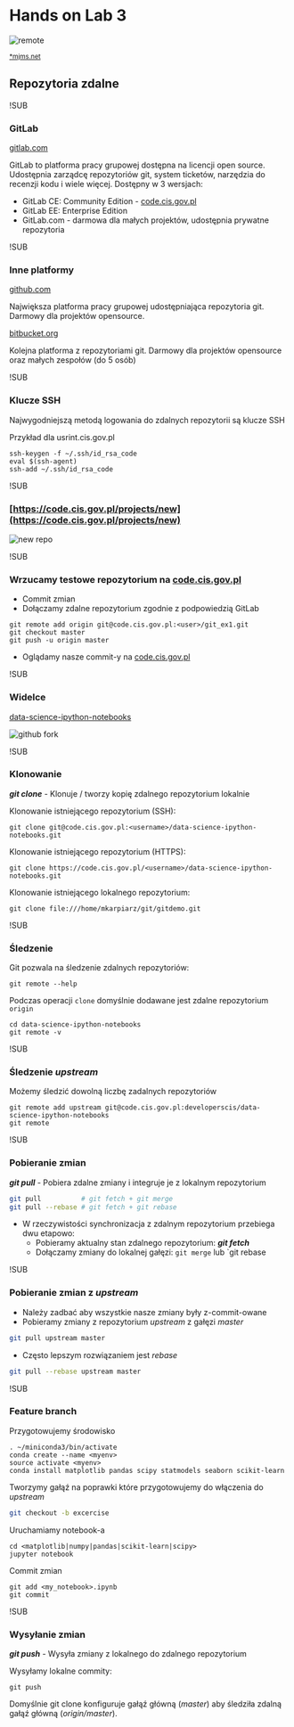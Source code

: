 # Hands on Lab 3
![remote](images/Remote.jpg)

<small>[*mjms.net](http://www.mjms.net/blog/5-tips-for-managing-remote-workers/)</small>
## Repozytoria zdalne

!SUB
### GitLab

[gitlab.com](https://gitlab.com)

GitLab to platforma pracy grupowej dostępna na licencji open source. Udostępnia zarządcę repozytoriów git, system ticketów, narzędzia do recenzji kodu i wiele więcej. Dostępny w 3 wersjach:
 * GitLab CE: Community Edition - [code.cis.gov.pl](https://code.cis.gov.pl)
 * GitLab EE: Enterprise Edition
 * GitLab.com - darmowa dla małych projektów, udostępnia prywatne repozytoria

!SUB
### Inne platformy

[github.com](https://github.com)

Największa platforma pracy grupowej udostępniająca repozytoria git. Darmowy dla projektów opensource.

[bitbucket.org](https://bitbucket.org)

Kolejna platforma z repozytoriami git. Darmowy dla projektów opensource oraz małych zespołów (do 5 osób)

!SUB
### Klucze SSH

Najwygodniejszą metodą logowania do zdalnych repozytorii są klucze SSH

Przykład dla usrint.cis.gov.pl

```
ssh-keygen -f ~/.ssh/id_rsa_code
eval $(ssh-agent)
ssh-add ~/.ssh/id_rsa_code
```

!SUB
### [https://code.cis.gov.pl/projects/new](https://code.cis.gov.pl/projects/new)

![new repo](images/gitlab-new-repo.png)

!SUB
### Wrzucamy testowe repozytorium na [code.cis.gov.pl](https://code.cis.gov.pl)

- Commit zmian
- Dołączamy zdalne repozytorium zgodnie z podpowiedzią GitLab

```
git remote add origin git@code.cis.gov.pl:<user>/git_ex1.git
git checkout master
git push -u origin master
```

- Oglądamy nasze commit-y na [code.cis.gov.pl](https://code.cis.gov.pl)


!SUB
### Widelce

[data-science-ipython-notebooks](https://code.cis.gov.pl/developerscis/data-science-ipython-notebooks)

![github fork](images/github-fork.gif)

!SUB
### Klonowanie

_**git clone**_ - Klonuje / tworzy kopię zdalnego repozytorium lokalnie

Klonowanie istniejącego repozytorium (SSH):

```
git clone git@code.cis.gov.pl:<username>/data-science-ipython-notebooks.git
```

Klonowanie istniejącego repozytorium (HTTPS):

```
git clone https://code.cis.gov.pl/<username>/data-science-ipython-notebooks.git
```

Klonowanie istniejącego lokalnego repozytorium:

```
git clone file:///home/mkarpiarz/git/gitdemo.git
```

!SUB
### Śledzenie

Git pozwala na śledzenie zdalnych repozytoriów:

```
git remote --help
```

Podczas operacji `clone` domyślnie dodawane jest zdalne repozytorium `origin`

```
cd data-science-ipython-notebooks
git remote -v
```

!SUB
### Śledzenie *upstream*

Możemy śledzić dowolną liczbę zadalnych repozytoriów

```
git remote add upstream git@code.cis.gov.pl:developerscis/data-science-ipython-notebooks
git remote
```

!SUB
### Pobieranie zmian

_**git pull**_ - Pobiera zdalne zmiany i integruje je z lokalnym repozytorium

```bash
git pull          # git fetch + git merge
git pull --rebase # git fetch + git rebase
```

* W rzeczywistości synchronizacja z zdalnym repozytorium przebiega dwu etapowo:
  * Pobieramy aktualny stan zdalnego repozytorium: _**git fetch**_
  * Dołączamy zmiany do lokalnej gałęzi: `git merge` lub `git rebase

!SUB
### Pobieranie zmian z *upstream*

- Należy zadbać aby wszystkie nasze zmiany były z-commit-owane
- Pobieramy zmiany z repozytorium *upstream* z gałęzi *master*

```bash
git pull upstream master
```

- Często lepszym rozwiązaniem jest *rebase*

```bash
git pull --rebase upstream master
```

!SUB
### Feature branch

Przygotowujemy środowisko

```
. ~/miniconda3/bin/activate
conda create --name <myenv>
source activate <myenv>
conda install matplotlib pandas scipy statmodels seaborn scikit-learn
```

Tworzymy gałąź na poprawki które przygotowujemy do włączenia do *upstream*

```bash
git checkout -b excercise
```

Uruchamiamy notebook-a

```
cd <matplotlib|numpy|pandas|scikit-learn|scipy>
jupyter notebook
```

Commit zmian

```
git add <my_notebook>.ipynb
git commit
```

!SUB
### Wysyłanie zmian

_**git push**_ - Wysyła zmiany z lokalnego do zdalnego repozytorium

Wysyłamy lokalne commity:

```
git push
```

Domyślnie git clone konfiguruje gałąź główną (*master*) aby śledziła zdalną gałąź główną (*origin/master*).
